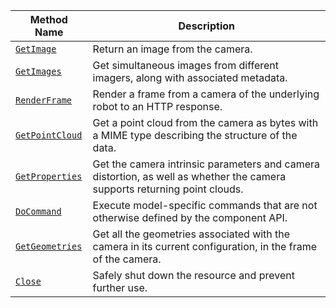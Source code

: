 <!-- prettier-ignore -->
| Method Name | Description |
| ----------- | ----------- |
| [`GetImage`](/components/camera/#getimage) | Return an image from the camera. |
| [`GetImages`](/components/camera/#getimages) | Get simultaneous images from different imagers, along with associated metadata. |
| [`RenderFrame`](/components/camera/#renderframe) | Render a frame from a camera of the underlying robot to an HTTP response. |
| [`GetPointCloud`](/components/camera/#getpointcloud) | Get a point cloud from the camera as bytes with a MIME type describing the structure of the data. |
| [`GetProperties`](/components/camera/#getproperties) | Get the camera intrinsic parameters and camera distortion, as well as whether the camera supports returning point clouds. |
| [`DoCommand`](/components/camera/#docommand) | Execute model-specific commands that are not otherwise defined by the component API. |
| [`GetGeometries`](/components/camera/#getgeometries) | Get all the geometries associated with the camera in its current configuration, in the frame of the camera. |
| [`Close`](/components/camera/#close) | Safely shut down the resource and prevent further use. |
